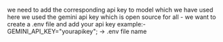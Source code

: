 we need to add the corresponding api key to model which we have used 
here we used the gemini api key which is open source for all - we want to create a .env  file and add your api key 
example:- GEMINI_API_KEY="yourapikey";      -> .env file name 



